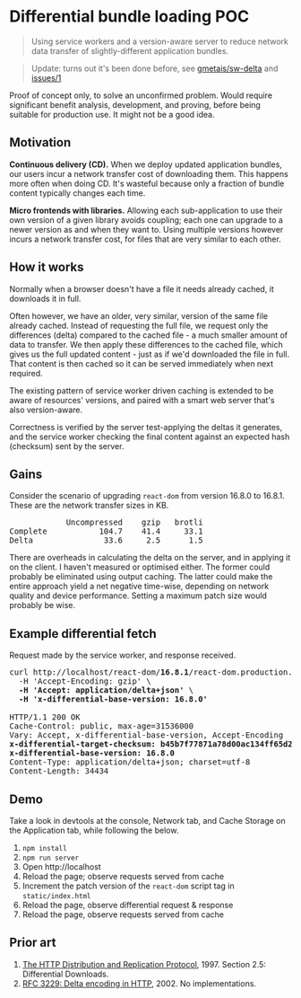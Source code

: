 # Differential bundle loading POC
> Using service workers and a version-aware server to reduce network data transfer of slightly-different application bundles.

> Update: turns out it's been done before, see [gmetais/sw-delta](https://github.com/gmetais/sw-delta) and [issues/1](https://github.com/robatwilliams/differential-loading-poc/issues/1)

Proof of concept only, to solve an unconfirmed problem. Would require significant benefit analysis, development, and proving, before being suitable for production use. It might not be a good idea.


## Motivation
**Continuous delivery (CD).** When we deploy updated application bundles, our users incur a network transfer cost of downloading them. This happens more often when doing CD. It's wasteful because only a fraction of bundle content typically changes each time.

**Micro frontends with libraries.** Allowing each sub-application to use their own version of a given library avoids coupling; each one can upgrade to a newer version as and when they want to. Using multiple versions however incurs a network transfer cost, for files that are very similar to each other.


## How it works
Normally when a browser doesn't have a file it needs already cached, it downloads it in full.

Often however, we have an older, very similar, version of the same file already cached. Instead of requesting the full file, we request only the differences (delta) compared to the cached file - a much smaller amount of data to transfer. We then apply these differences to the cached file, which gives us the full updated content - just as if we'd downloaded the file in full. That content is then cached so it can be served immediately when next required.

The existing pattern of service worker driven caching is extended to be aware of resources' versions, and paired with a smart web server that's also version-aware.

Correctness is verified by the server test-applying the deltas it generates, and the service worker checking the final content against an expected hash (checksum) sent by the server.


## Gains
Consider the scenario of upgrading `react-dom` from version 16.8.0 to 16.8.1. These are the network transfer sizes in KB.

<pre>
            Uncompressed    gzip   brotli
Complete           104.7    41.4     33.1
Delta               33.6     2.5      1.5
</pre>

There are overheads in calculating the delta on the server, and in applying it on the client. I haven't measured or optimised either. The former could probably be eliminated using output caching. The latter could make the entire approach yield a net negative time-wise, depending on network quality and device performance. Setting a maximum patch size would probably be wise.


## Example differential fetch
Request made by the service worker, and response received.

<pre>
curl http://localhost/react-dom/<strong>16.8.1</strong>/react-dom.production.min.js -I \
  -H 'Accept-Encoding: gzip' \
  <strong>-H 'Accept: application/delta+json'</strong> \
  <strong>-H 'x-differential-base-version: 16.8.0'</strong>

HTTP/1.1 200 OK
Cache-Control: public, max-age=31536000
Vary: Accept, x-differential-base-version, Accept-Encoding
<strong>x-differential-target-checksum: b45b7f77871a78d00ac134ff65d209c08361703853e57eacfd46c5a0b6bf26ee</strong>
<strong>x-differential-base-version: 16.8.0</strong>
Content-Type: application/delta+json; charset=utf-8
Content-Length: 34434
</pre>


## Demo
Take a look in devtools at the console, Network tab, and Cache Storage on the Application tab, while following the below.

1. `npm install`
1. `npm run server`
1. Open http://localhost
1. Reload the page; observe requests served from cache
1. Increment the patch version of the `react-dom` script tag in `static/index.html`
1. Reload the page, observe differential request & response
1. Reload the page, observe requests served from cache


## Prior art
1. [The HTTP Distribution and Replication Protocol](https://www.w3.org/TR/NOTE-drp-19970825), 1997. Section 2.5: Differential Downloads.
1. [RFC 3229: Delta encoding in HTTP](https://tools.ietf.org/html/rfc3229), 2002. No implementations.
